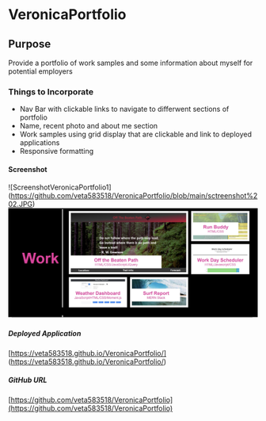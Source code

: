 # VeronicaPortfolio

## Purpose
Provide a portfolio of work samples and some information about myself for potential employers

### Things to Incorporate
* Nav Bar with clickable links to navigate to differwent sections of portfolio
* Name, recent photo and about me section
* Work samples using grid display that are clickable and link to deployed applications
* Responsive formatting

#### Screenshot 
![ScreenshotVeronicaPortfolio1] (https://github.com/veta583518/VeronicaPortfolio/blob/main/sctreenshot%202.JPG)
![ScreenshotVeronicaPortfolio](https://github.com/veta583518/VeronicaPortfolio/blob/main/Screenshot%201.JPG)

##### Deployed Application
[https://veta583518.github.io/VeronicaPortfolio/] (https://veta583518.github.io/VeronicaPortfolio/)

##### GitHub URL
[https://github.com/veta583518/VeronicaPortfolio](https://github.com/veta583518/VeronicaPortfolio)
